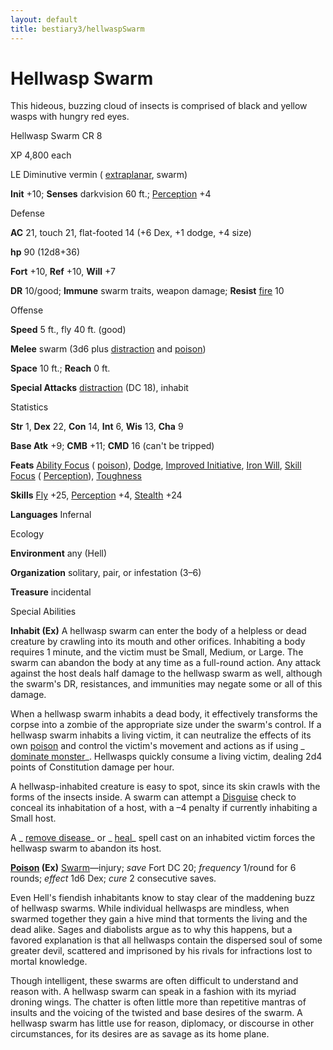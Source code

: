 ```yaml
---
layout: default
title: bestiary3/hellwaspSwarm
---
```

# Hellwasp Swarm

This hideous, buzzing cloud of insects is comprised of black and yellow wasps with hungry red eyes.

Hellwasp Swarm CR 8

XP 4,800 each

LE Diminutive vermin ( [extraplanar](monsters/creatureTypes#_extraplanar-subtype), swarm)

**Init** +10; **Senses** darkvision 60 ft.; [Perception](skills/perception#_perception) +4

Defense

**AC** 21, touch 21, flat-footed 14 (+6 Dex, +1 dodge, +4 size)

**hp** 90 (12d8+36)

**Fort** +10, **Ref** +10, **Will** +7

**DR** 10/good; **Immune** swarm traits, weapon damage; **Resist** [fire](monsters/creatureTypes#_fire-subtype) 10

Offense

**Speed** 5 ft., fly 40 ft. (good)

**Melee** swarm (3d6 plus [distraction](monsters/universalMonsterRules#_distraction) and [poison](monsters/universalMonsterRules#_poison-(ex-or-su)))

**Space** 10 ft.; **Reach** 0 ft.

**Special Attacks** [distraction](monsters/universalMonsterRules#_distraction) (DC 18), inhabit

Statistics

**Str** 1, **Dex** 22, **Con** 14, **Int** 6, **Wis** 13, **Cha** 9

**Base Atk** +9; **CMB** +11; **CMD** 16 (can't be tripped)

**Feats** [Ability Focus](monsters/monsterFeats#_ability-focus) ( [poison](monsters/universalMonsterRules#_poison-(ex-or-su))), [Dodge](feats#_dodge), [Improved Initiative](feats#_improved-initiative), [Iron Will](feats#_iron-will), [Skill Focus](feats#_skill-focus) ( [Perception](skills/perception#_perception)), [Toughness](feats#_toughness)

**Skills** [Fly](skills/fly#_fly) +25, [Perception](skills/perception#_perception) +4, [Stealth](skills/stealth#_stealth) +24

**Languages** Infernal

Ecology

**Environment** any (Hell)

**Organization** solitary, pair, or infestation (3–6)

**Treasure** incidental

Special Abilities

**Inhabit (Ex)** A hellwasp swarm can enter the body of a helpless or dead creature by crawling into its mouth and other orifices. Inhabiting a body requires 1 minute, and the victim must be Small, Medium, or Large. The swarm can abandon the body at any time as a full-round action. Any attack against the host deals half damage to the hellwasp swarm as well, although the swarm's DR, resistances, and immunities may negate some or all of this damage.

When a hellwasp swarm inhabits a dead body, it effectively transforms the corpse into a zombie of the appropriate size under the swarm's control. If a hellwasp swarm inhabits a living victim, it can neutralize the effects of its own [poison](monsters/universalMonsterRules#_poison-(ex-or-su)) and control the victim's movement and actions as if using _ [dominate monster](spells/dominateMonster#_dominate-monster)_. Hellwasps quickly consume a living victim, dealing 2d4 points of Constitution damage per hour.

A hellwasp-inhabited creature is easy to spot, since its skin crawls with the forms of the insects inside. A swarm can attempt a [Disguise](skills/disguise#_disguise) check to conceal its inhabitation of a host, with a –4 penalty if currently inhabiting a Small host.

A _ [remove disease](spells/removeDisease#_remove-disease)_ or _ [heal](spells/heal#_heal)_ spell cast on an inhabited victim forces the hellwasp swarm to abandon its host.

**[Poison](monsters/universalMonsterRules#_poison-(ex-or-su)) (Ex)** [Swarm](monsters/creatureTypes#_swarm-subtype)—injury; _save_ Fort DC 20; _frequency_ 1/round for 6 rounds; _effect_ 1d6 Dex; _cure_ 2 consecutive saves.

Even Hell's fiendish inhabitants know to stay clear of the maddening buzz of hellwasp swarms. While individual hellwasps are mindless, when swarmed together they gain a hive mind that torments the living and the dead alike. Sages and diabolists argue as to why this happens, but a favored explanation is that all hellwasps contain the dispersed soul of some greater devil, scattered and imprisoned by his rivals for infractions lost to mortal knowledge.

Though intelligent, these swarms are often difficult to understand and reason with. A hellwasp swarm can speak in a fashion with its myriad droning wings. The chatter is often little more than repetitive mantras of insults and the voicing of the twisted and base desires of the swarm. A hellwasp swarm has little use for reason, diplomacy, or discourse in other circumstances, for its desires are as savage as its home plane.

